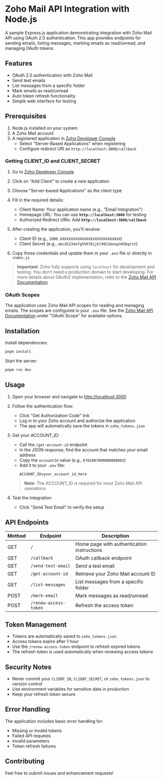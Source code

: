 # Zoho Mail API Integration with Node.js

A sample Express.js application demonstrating integration with Zoho Mail API using OAuth 2.0 authentication. This app provides endpoints for sending emails, listing messages, marking emails as read/unread, and managing OAuth tokens.

## Features

- OAuth 2.0 authentication with Zoho Mail
- Send test emails
- List messages from a specific folder
- Mark emails as read/unread
- Auto token refresh functionality
- Simple web interface for testing

## Prerequisites

1. Node.js installed on your system
2. A Zoho Mail account
3. A registered application in [Zoho Developer Console](https://accounts.zoho.com/developerconsole)
   - Select "Server-Based Applications" when registering
   - Configure redirect URI as `http://localhost:3000/callback`

### Getting CLIENT_ID and CLIENT_SECRET

1. Go to [Zoho Developer Console](https://accounts.zoho.com/developerconsole)
2. Click on "Add Client" to create a new application
3. Choose "Server-based Applications" as the client type
4. Fill in the required details:
   - Client Name: Your application name (e.g., "Email Integration")
   - Homepage URL: You can use **`http://localhost:3000`** for testing
   - Authorized Redirect URIs: Add **`http://localhost:3000/callback`**
   
5. After creating the application, you'll receive:
   - Client ID (e.g., `1000.XXXXXXXXXXXXXXXXXXXXXXXXXXXX`)
   - Client Secret (e.g., `abcd1234efgh5678ijkl9012mnop3456qrst`)
6. Copy these credentials and update them in your `.env` file or directly in `index.js`

> **Important**: Zoho fully supports using `localhost` for development and testing. You don't need a production domain to start developing. 
> For more details about OAuth2 implementation, refer to the [Zoho Mail API Documentation](https://www.zoho.com/mail/help/api/using-oauth-2.html).

### OAuth Scopes

The application uses Zoho Mail API scopes for reading and managing emails. The scopes are configured in your `.env` file. See the [Zoho Mail API Documentation](https://www.zoho.com/mail/help/api/post-send-an-email.html) under "OAuth Scope" for available options.

## Installation

Install dependencies:
```bash
pnpm install
```
Start the server:
```bash
pnpm run dev
```

## Usage

1. Open your browser and navigate to [http://localhost:3000](http://localhost:3000)

2. Follow the authentication flow:
   - Click "Get Authorization Code" link
   - Log in to your Zoho account and authorize the application
   - The app will automatically save the tokens in `zoho_tokens.json`

3. Get your ACCOUNT_ID:
   - Call the `/get-account-id` endpoint
   - In the JSON response, find the account that matches your email address
   - Copy the `accountId` value (e.g., `6702887000000008002`)
   - Add it to your `.env` file:
     ```
     ACCOUNT_ID=your_account_id_here
     ```
   > **Note**: The ACCOUNT_ID is required for most Zoho Mail API operations

4. Test the integration:
   - Click "Send Test Email" to verify the setup

## API Endpoints

| Method | Endpoint | Description |
|--------|----------|-------------|
| GET | `/` | Home page with authentication instructions |
| GET | `/callback` | OAuth callback endpoint |
| GET | `/send-test-email` | Send a test email |
| GET | `/get-account-id` | Retrieve your Zoho Mail account ID |
| GET | `/list-messages` | List messages from a specific folder |
| POST | `/mark-email` | Mark messages as read/unread |
| POST | `/renew-access-token` | Refresh the access token |

## Token Management

- Tokens are automatically saved to `zoho_tokens.json`
- Access tokens expire after 1 hour
- Use the `/renew-access-token` endpoint to refresh expired tokens
- The refresh token is used automatically when renewing access tokens

## Security Notes

- Never commit your `CLIENT_ID`, `CLIENT_SECRET`, or `zoho_tokens.json` to version control
- Use environment variables for sensitive data in production
- Keep your refresh token secure

## Error Handling

The application includes basic error handling for:
- Missing or invalid tokens
- Failed API requests
- Invalid parameters
- Token refresh failures

## Contributing

Feel free to submit issues and enhancement requests!
